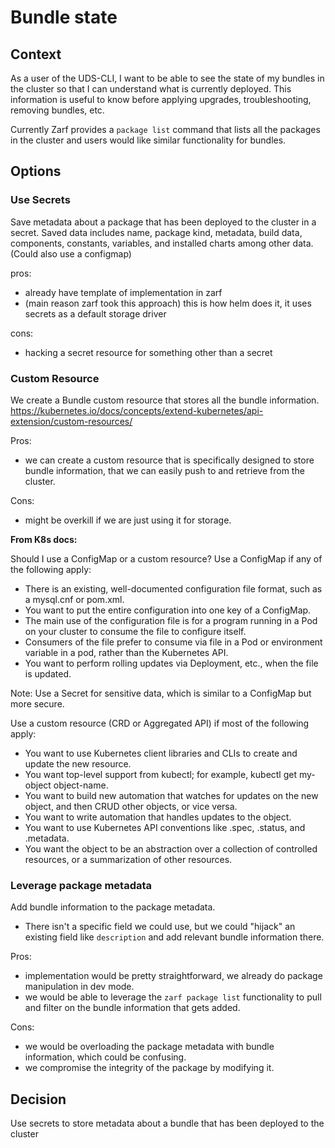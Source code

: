 # Bundle state

## Context
As a user of the UDS-CLI, I want to be able to see the state of my bundles in the cluster so that I can understand what is currently deployed. This information is useful to know before applying upgrades, troubleshooting, removing bundles, etc.

Currently Zarf provides a `package list` command that lists all the packages in the cluster and users would like similar functionality for bundles.

## Options

### Use Secrets
Save metadata about a package that has been deployed to the cluster in a secret. Saved data includes name, package kind, metadata, build data, components, constants, variables, and installed charts among other data. (Could also use a configmap)

pros:
- already have template of implementation in zarf
- (main reason zarf took this approach) this is how helm does it, it uses secrets as a default storage driver

cons:
- hacking a secret resource for something other than a secret


### Custom Resource
We create a Bundle custom resource that stores all the bundle information.
https://kubernetes.io/docs/concepts/extend-kubernetes/api-extension/custom-resources/

Pros:
- we can create a custom resource that is specifically designed to store bundle information, that we can easily push to and retrieve from the cluster.

Cons:
- might be overkill if we are just using it for storage.

<b>From K8s docs:</b>

Should I use a ConfigMap or a custom resource?
Use a ConfigMap if any of the following apply:

- There is an existing, well-documented configuration file format, such as a mysql.cnf or pom.xml.
- You want to put the entire configuration into one key of a ConfigMap.
- The main use of the configuration file is for a program running in a Pod on your cluster to consume the file to configure itself.
- Consumers of the file prefer to consume via file in a Pod or environment variable in a pod, rather than the Kubernetes API.
- You want to perform rolling updates via Deployment, etc., when the file is updated.

Note:
Use a Secret for sensitive data, which is similar to a ConfigMap but more secure.

Use a custom resource (CRD or Aggregated API) if most of the following apply:

- You want to use Kubernetes client libraries and CLIs to create and update the new resource.
- You want top-level support from kubectl; for example, kubectl get my-object object-name.
- You want to build new automation that watches for updates on the new object, and then CRUD other objects, or vice versa.
- You want to write automation that handles updates to the object.
- You want to use Kubernetes API conventions like .spec, .status, and .metadata.
- You want the object to be an abstraction over a collection of controlled resources, or a summarization of other resources.


### Leverage package metadata
Add bundle information to the package metadata.
- There isn't a specific field we could use, but we could "hijack" an existing field like `description` and add relevant bundle information there.

Pros:
- implementation would be pretty straightforward, we already do package manipulation in dev mode.
- we would be able to leverage the `zarf package list` functionality to pull and filter on the bundle information that gets added.

Cons:
- we would be overloading the package metadata with bundle information, which could be confusing.
- we compromise the integrity of the package by modifying it.

## Decision
Use secrets to store metadata about a bundle that has been deployed to the cluster
